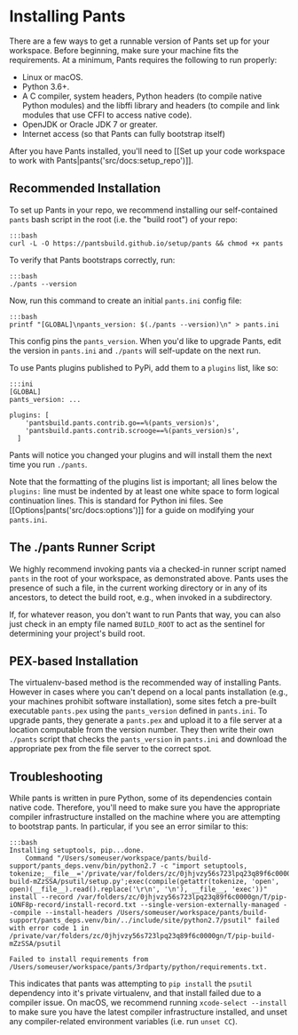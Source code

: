 Installing Pants
================

There are a few ways to get a runnable version of Pants set up for your workspace. Before
beginning, make sure your machine fits the requirements. At a minimum, Pants requires the following to run properly:

* Linux or macOS.
* Python 3.6+.
* A C compiler, system headers, Python headers (to compile native Python modules) and the libffi
  library and headers (to compile and link modules that use CFFI to access native code).
* OpenJDK or Oracle JDK 7 or greater.
* Internet access (so that Pants can fully bootstrap itself)

After you have Pants installed, you'll need to
[[Set up your code workspace to work with Pants|pants('src/docs:setup_repo')]].

Recommended Installation
------------------------

To set up Pants in your repo, we recommend installing our self-contained `pants` bash script
in the root (i.e. the "build root") of your repo:

    :::bash
    curl -L -O https://pantsbuild.github.io/setup/pants && chmod +x pants

To verify that Pants bootstraps correctly, run:

    :::bash
    ./pants --version

Now, run this command to create an initial `pants.ini` config file:

    :::bash
    printf "[GLOBAL]\npants_version: $(./pants --version)\n" > pants.ini

This config pins the `pants_version`. When you'd like to upgrade Pants, edit the version in `pants.ini` and `./pants` will self-update on the next run.

To use Pants plugins published to PyPi, add them to a `plugins` list, like so:

    :::ini
    [GLOBAL]
    pants_version: ...

    plugins: [
        'pantsbuild.pants.contrib.go==%(pants_version)s',
        'pantsbuild.pants.contrib.scrooge==%(pants_version)s',
      ]

Pants will notice you changed your plugins and will install them the next time you run `./pants`.

Note that the formatting of the plugins list is important; all lines below the `plugins:` line must be
indented by at least one white space to form logical continuation lines. This is standard for Python
ini files. See [[Options|pants('src/docs:options')]] for a guide on modifying your `pants.ini`.

The ./pants Runner Script
-------------------------

We highly recommend invoking pants via a checked-in runner script named `pants` in the
root of your workspace, as demonstrated above. Pants uses the presence of such a file, in the
current working directory or in any of its ancestors, to detect the build root, e.g., when
invoked in a subdirectory.

If, for whatever reason, you don't want to run Pants that way, you can also just check in an
empty file named `BUILD_ROOT` to act as the sentinel for determining your project's build root.

PEX-based Installation
----------------------

The virtualenv-based method is the recommended way of installing Pants.
However in cases where you can't depend on a local pants installation (e.g., your machines
prohibit software installation), some sites fetch a pre-built executable `pants.pex` using
the `pants_version` defined in `pants.ini`.  To upgrade pants, they generate a `pants.pex`
and upload it to a file server at a location computable  from the version number.
They then write their own `./pants` script that checks the `pants_version` in
`pants.ini` and download the appropriate pex from the file server to the correct spot.

Troubleshooting
---------------

While pants is written in pure Python, some of its dependencies contain native code. Therefore,
you'll need to make sure you have the appropriate compiler infrastructure installed on the machine
where you are attempting to bootstrap pants. In particular, if you see an error similar to this:

    :::bash
    Installing setuptools, pip...done.
        Command "/Users/someuser/workspace/pants/build-support/pants_deps.venv/bin/python2.7 -c "import setuptools, tokenize;__file__='/private/var/folders/zc/0jhjvzy56s723lpq23q89f6c0000gn/T/pip-build-mZzSSA/psutil/setup.py';exec(compile(getattr(tokenize, 'open', open)(__file__).read().replace('\r\n', '\n'), __file__, 'exec'))" install --record /var/folders/zc/0jhjvzy56s723lpq23q89f6c0000gn/T/pip-iONF8p-record/install-record.txt --single-version-externally-managed --compile --install-headers /Users/someuser/workspace/pants/build-support/pants_deps.venv/bin/../include/site/python2.7/psutil" failed with error code 1 in /private/var/folders/zc/0jhjvzy56s723lpq23q89f6c0000gn/T/pip-build-mZzSSA/psutil

    Failed to install requirements from /Users/someuser/workspace/pants/3rdparty/python/requirements.txt.

This indicates that pants was attempting to `pip install` the `psutil` dependency into it's private
virtualenv, and that install failed due to a compiler issue. On macOS, we recommend running
`xcode-select --install` to make sure you have the latest compiler infrastructure installed, and
unset any compiler-related environment variables (i.e. run `unset CC`).

